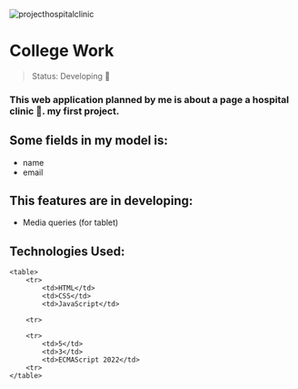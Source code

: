 ![projecthospitalclinic](https://user-images.githubusercontent.com/84799845/193354624-15af26ac-86a9-4ab7-b4e0-f27d056f7617.jpg)

<h1>College Work</h1>

> Status: Developing 📐

### This web application planned by me is about a page a hospital clinic 🏥. my first project.

## Some fields in my model is:
+ name
+ email

## This features are in developing:
+ Media queries (for tablet)

## Technologies Used:
    <table>
        <tr>
            <td>HTML</td>
            <td>CSS</td>
            <td>JavaScript</td>
            
        <tr>

        <tr>
            <td>5</td>
            <td>3</td>
            <td>ECMAScript 2022</td>
        <tr>
    </table>